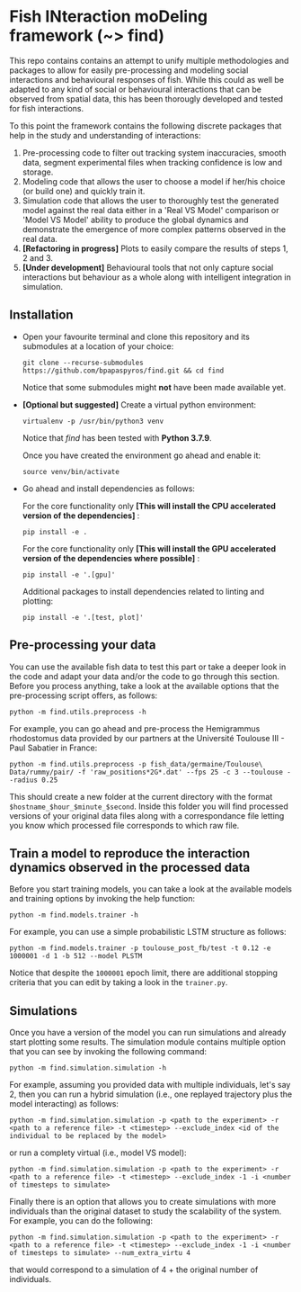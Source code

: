 # Fish INteraction moDeling framework (~> find)

This repo contains contains an attempt to unify multiple methodologies and packages to allow for easily pre-processing and modeling social interactions and behavioural responses of fish. While this could as well be adapted to any kind of social or behavioural interactions that can be observed from spatial data, this has been thorougly developed and tested for fish interactions.

To this point the framework contains the following discrete packages that help in the study and understanding of interactions:

1. Pre-processing code to filter out tracking system inaccuracies, smooth data, segment experimental files when tracking confidence is low and storage.
2. Modeling code that allows the user to choose a model if her/his choice (or build one) and quickly train it.
3. Simulation code that allows the user to thoroughly test the generated model against the real data either in a 'Real VS Model' comparison or 'Model VS Model' ability to produce the global dynamics and demonstrate the emergence of more complex patterns observed in the real data.
4. **[Refactoring in progress]** Plots to easily compare the results of steps 1, 2 and 3. 
5. **[Under development]** Behavioural tools that not only capture social interactions but behaviour as a whole along with intelligent integration in simulation. 


## Installation

- Open your favourite terminal and clone this repository and its submodules at a location of your choice:

    ```shell
    git clone --recurse-submodules https://github.com/bpapaspyros/find.git && cd find
    ```

    Notice that some submodules might **not** have been made available yet.


- **[Optional but suggested]** Create a virtual python environment:
    
    ```shell
    virtualenv -p /usr/bin/python3 venv
    ```

    Notice that *find* has been tested with **Python 3.7.9**. 



    Once you have created the environment go ahead and enable it:

    ```shell
    source venv/bin/activate
    ```
- Go ahead and install dependencies as follows: 



    For the core functionality only **[This will install the CPU accelerated version of the dependencies]** : 
    
    ```shell
    pip install -e .
    ```


    
    For the core functionality only **[This will install the GPU accelerated version of the dependencies where possible]** : 
    
    ```shell
    pip install -e '.[gpu]'
    ```


    
    Additional packages to install dependencies related to linting and plotting: 
    
    ```shell
    pip install -e '.[test, plot]'
    ```


## Pre-processing your data

You can use the available fish data to test this part or take a deeper look in the code and adapt your data and/or the code to go through this section. Before you process anything, take a look at the available options that the pre-processing script offers, as follows:

```shell
python -m find.utils.preprocess -h
```

For example, you can go ahead and pre-process the Hemigrammus rhodostomus data provided by our partners at the Université Toulouse III - Paul Sabatier in France:

```shell
python -m find.utils.preprocess -p fish_data/germaine/Toulouse\ Data/rummy/pair/ -f 'raw_positions*2G*.dat' --fps 25 -c 3 --toulouse --radius 0.25
```

This should create a new folder at the current directory with the format `$hostname_$hour_$minute_$second`. Inside this folder you will find processed versions of your original data files along with a correspondance file letting you know which processed file corresponds to which raw file.


## Train a model to reproduce the interaction dynamics observed in the processed data

Before you start training models, you can take a look at the available models and training options by invoking the help function:

```shell
python -m find.models.trainer -h
```

For example, you can use a simple probabilistic LSTM structure as follows:

```shell
python -m find.models.trainer -p toulouse_post_fb/test -t 0.12 -e 1000001 -d 1 -b 512 --model PLSTM
```

Notice that despite the `1000001` epoch limit, there are additional stopping criteria that you can edit by taking a look in the `trainer.py`.


## Simulations

Once you have a version of the model you can run simulations and already start plotting some results. The simulation module contains multiple option that you can see by invoking the following command:

```shell
python -m find.simulation.simulation -h
```

For example, assuming you provided data with multiple individuals, let's say 2, then you can run a hybrid simulation (i.e., one replayed trajectory plus the model interacting) as follows:

```shell
python -m find.simulation.simulation -p <path to the experiment> -r <path to a reference file> -t <timestep> --exclude_index <id of the individual to be replaced by the model>
```

or run a complety virtual (i.e., model VS model):

```shell
python -m find.simulation.simulation -p <path to the experiment> -r <path to a reference file> -t <timestep> --exclude_index -1 -i <number of timesteps to simulate>
```

Finally there is an option that allows you to create simulations with more individuals than the original dataset to study the scalability of the system. For example, you can do the following:

```shell
python -m find.simulation.simulation -p <path to the experiment> -r <path to a reference file> -t <timestep> --exclude_index -1 -i <number of timesteps to simulate> --num_extra_virtu 4
```

that would correspond to a simulation of 4 + the original number of individuals.